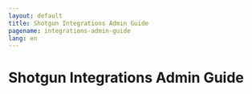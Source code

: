 ```yaml
---
layout: default
title: Shotgun Integrations Admin Guide
pagename: integrations-admin-guide
lang: en
---
```


# Shotgun Integrations Admin Guide
